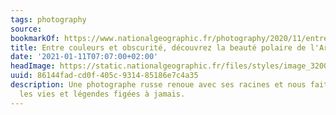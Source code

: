 ```yaml
---
tags: photography
source:
bookmarkOf: https://www.nationalgeographic.fr/photography/2020/11/entre-couleurs-et-obscurite-decouvrez-la-beaute-polaire-de-larctique-russe?image=arctic-life-doll-windowsill
title: Entre couleurs et obscurité, découvrez la beauté polaire de l'Arctique russe
date: '2021-01-11T07:07:00+02:00'
headImage: https://static.nationalgeographic.fr/files/styles/image_3200/public/arctic-life-lighthouse.jpg?w=1600
uuid: 86144fad-cd0f-405c-9314-85186e7c4a35
description: Une photographe russe renoue avec ses racines et nous fait découvrir
  les vies et légendes figées à jamais.
---
```

